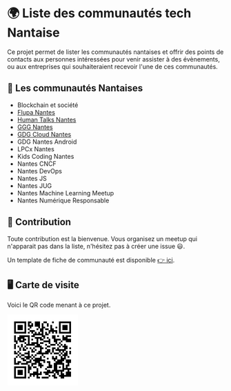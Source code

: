 # 🌍 Liste des communautés tech Nantaise

Ce projet permet de lister les communautés nantaises et offrir des points de contacts aux personnes intéressées pour venir assister à des évènements, ou aux entreprises qui souhaiteraient recevoir l'une de ces communautés.

## 🐘 Les communautés Nantaises

- Blockchain et société
- [Flupa Nantes](./flupa/README.md)
- [Human Talks Nantes](./human-talks/README.md)
- [GGG Nantes](https://gdg.community.dev/gdg-nantes/)
- [GDG Cloud Nantes](./gdg-cloud-nantes/README.md)
- GDG Nantes Android
- LPCx Nantes
- Kids Coding Nantes
- Nantes CNCF
- Nantes DevOps
- Nantes JS
- Nantes JUG
- Nantes Machine Learning Meetup
- Nantes Numérique Responsable

## 💫 Contribution

Toute contribution est la bienvenue. Vous organisez un meetup qui n'apparait pas dans la liste, n'hésitez pas à créer une issue 😃.

Un template de fiche de communauté est disponible [👉 ici](./template/template.md).

## 🖥 Carte de visite

Voici le QR code menant à ce projet.

![QR Code](./docs/qrcodeGitHub.png)
